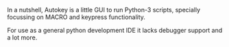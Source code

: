 In a nutshell, Autokey is a little GUI to run Python-3 scripts, specially focussing on MACRO and keypress functionality. 

For use as a general python development IDE it lacks debugger support and a lot more.